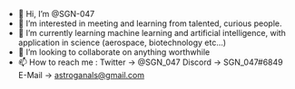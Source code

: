 - 👋 Hi, I’m @SGN-047
- 👀 I’m interested in meeting and learning from talented, curious people.
- 🌱 I’m currently learning machine learning and artificial intelligence, with application in science (aerospace, biotechnology etc...)
- 💞️ I’m looking to collaborate on anything worthwhile
- 📫 How to reach me :
	Twitter -> @SGN_047
	Discord -> SGN_047#6849
	E-Mail  -> astroganals@gmail.com 

<!---
SGN-047/SGN-047 is a ✨ special ✨ repository because its `README.md` (this file) appears on your GitHub profile.
You can click the Preview link to take a look at your changes.
--->

